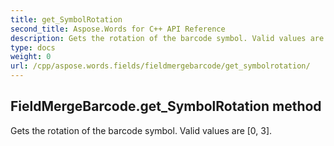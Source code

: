 ```yaml
---
title: get_SymbolRotation
second_title: Aspose.Words for C++ API Reference
description: Gets the rotation of the barcode symbol. Valid values are [0, 3]. 
type: docs
weight: 0
url: /cpp/aspose.words.fields/fieldmergebarcode/get_symbolrotation/
---
```

## FieldMergeBarcode.get_SymbolRotation method


Gets the rotation of the barcode symbol. Valid values are [0, 3]. 

